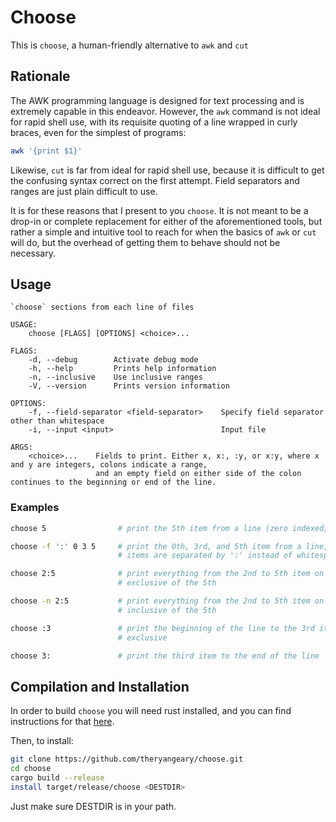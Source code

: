 # Choose

This is `choose`, a human-friendly alternative to `awk` and `cut`

## Rationale

The AWK programming language is designed for text processing and is extremely
capable in this endeavor. However, the `awk` command is not ideal for rapid
shell use, with its requisite quoting of a line wrapped in curly braces, even
for the simplest of programs:

```bash
awk '{print $1}'
```

Likewise, `cut` is far from ideal for rapid shell use, because it is difficult
to get the confusing syntax correct on the first attempt. Field separators and
ranges are just plain difficult to use.

It is for these reasons that I present to you `choose`. It is not meant to be a
drop-in or complete replacement for either of the aforementioned tools, but
rather a simple and intuitive tool to reach for when the basics of `awk` or
`cut` will do, but the overhead of getting them to behave should not be
necessary.

## Usage

```
`choose` sections from each line of files

USAGE:
    choose [FLAGS] [OPTIONS] <choice>...

FLAGS:
    -d, --debug        Activate debug mode
    -h, --help         Prints help information
    -n, --inclusive    Use inclusive ranges
    -V, --version      Prints version information

OPTIONS:
    -f, --field-separator <field-separator>    Specify field separator other than whitespace
    -i, --input <input>                        Input file

ARGS:
    <choice>...    Fields to print. Either x, x:, :y, or x:y, where x and y are integers, colons indicate a range,
                   and an empty field on either side of the colon continues to the beginning or end of the line.
```

### Examples

```bash
choose 5                # print the 5th item from a line (zero indexed)

choose -f ':' 0 3 5     # print the 0th, 3rd, and 5th item from a line, where
                        # items are separated by ':' instead of whitespace

choose 2:5              # print everything from the 2nd to 5th item on the line,
                        # exclusive of the 5th

choose -n 2:5           # print everything from the 2nd to 5th item on the line,
                        # inclusive of the 5th

choose :3               # print the beginning of the line to the 3rd item,
                        # exclusive

choose 3:               # print the third item to the end of the line
```

## Compilation and Installation

In order to build `choose` you will need rust installed, and you can find
instructions for that [here](https://www.rust-lang.org/tools/install).

Then, to install:

```bash
git clone https://github.com/theryangeary/choose.git
cd choose
cargo build --release
install target/release/choose <DESTDIR>
```

Just make sure DESTDIR is in your path.
